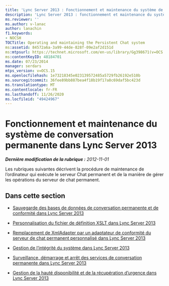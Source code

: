```yaml
---
title: 'Lync Server 2013 : Fonctionnement et maintenance du système de conversation permanente'
description: 'Lync Server 2013 : fonctionnement et maintenance du système de conversation permanent.'
ms.reviewer: ''
ms.author: v-lanac
author: lanachin
f1.keywords:
- NOCSH
TOCTitle: Operating and maintaining the Persistent Chat system
ms:assetid: 84572a6a-3a99-44de-828f-09e2af2d151d
ms:mtpsurl: https://technet.microsoft.com/en-us/library/Gg398671(v=OCS.15)
ms:contentKeyID: 48184701
ms.date: 07/23/2014
manager: serdars
mtps_version: v=OCS.15
ms.openlocfilehash: 1e73218345e023139572485a5729fb26192e510b
ms.sourcegitcommit: 36fee89bb887bea4f18b19f17a8c69daf5bc423d
ms.translationtype: MT
ms.contentlocale: fr-FR
ms.lasthandoff: 11/26/2020
ms.locfileid: "49424967"
---
```

# <a name="operating-and-maintaining-the-persistent-chat-system-in-lync-server-2013"></a>Fonctionnement et maintenance du système de conversation permanente dans Lync Server 2013

<div data-xmlns="http://www.w3.org/1999/xhtml">

<div class="topic" data-xmlns="http://www.w3.org/1999/xhtml" data-msxsl="urn:schemas-microsoft-com:xslt" data-cs="https://msdn.microsoft.com/">

<div data-asp="https://msdn2.microsoft.com/asp">



</div>

<div id="mainSection">

<div id="mainBody">

<span> </span>

_**Dernière modification de la rubrique :** 2012-11-01_

Les rubriques suivantes décrivent la procédure de maintenance de l’ordinateur qui exécute le serveur Chat permanent et de la manière de gérer les opérations du serveur de chat permanent.

<div>

## <a name="in-this-section"></a>Dans cette section

  - [Sauvegarde des bases de données de conversation permanente et de conformité dans Lync Server 2013](lync-server-2013-backing-up-the-persistent-chat-database-and-compliance-database.md)

  - [Personnalisation du fichier de définition XSLT dans Lync Server 2013](lync-server-2013-customizing-the-xslt-definition-file.md)

  - [Remplacement de XmlAdapter par un adaptateur de conformité du serveur de chat permanent personnalisé dans Lync Server 2013](lync-server-2013-replacing-the-xmladapter-with-a-customized-persistent-chat-server-compliance-adapter.md)

  - [Gestion de l’intégrité du système dans Lync Server 2013](lync-server-2013-managing-system-health.md)

  - [Surveillance, démarrage et arrêt des services de conversation permanente dans Lync Server 2013](lync-server-2013-monitoring-starting-and-stopping-the-persistent-chat-services.md)

  - [Gestion de la hauté disponibilité et de la récupération d’urgence dans Lync Server 2013](lync-server-2013-managing-high-availability-and-disaster-recovery.md)

</div>

</div>

<span> </span>

</div>

</div>

</div>

